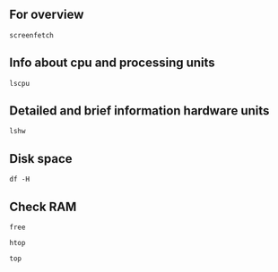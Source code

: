 ## For overview

`screenfetch`


## Info about cpu and processing units

`lscpu`

## Detailed and brief information hardware units

`lshw`

## Disk space

`df -H`

## Check RAM

`free`

`htop`

`top`
 
